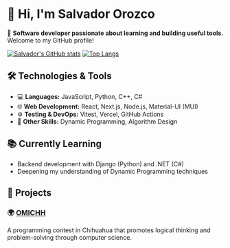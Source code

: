 # 👋 Hi, I'm Salvador Orozco

🎯 **Software developer passionate about learning and building useful tools.**  
Welcome to my GitHub profile!

[![Salvador's GitHub stats](https://github-readme-stats.vercel.app/api?username=Salvador511&show_icons=true&theme=react&layout=compact)](https://github.com/Salvador511) [![Top Langs](https://github-readme-stats.vercel.app/api/top-langs/?username=Salvador511&theme=react&layout=compact)](https://github.com/Salvador511)

## 🛠️ Technologies & Tools

- 💻 **Languages:** JavaScript, Python, C++, C#
- 🌐 **Web Development:** React, Next.js, Node.js, Material-UI (MUI)
- ⚙️ **Testing & DevOps:** Vitest, Vercel, GitHub Actions
- 🧠 **Other Skills:** Dynamic Programming, Algorithm Design

## 📚 Currently Learning

- Backend development with Django (Python) and .NET (C#)
- Deepening my understanding of Dynamic Programming techniques

## 🚀 Projects

### 🌍 [OMICHH](https://omichh.org)  
A programming contest in Chihuahua that promotes logical thinking and problem-solving through computer science.
